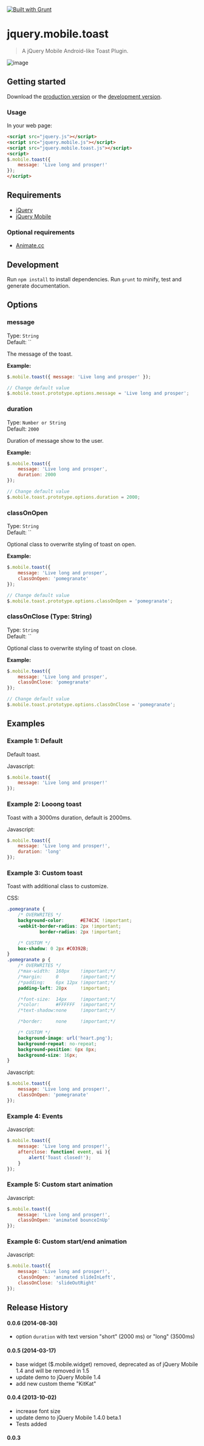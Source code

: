[![Built with Grunt](https://cdn.gruntjs.com/builtwith.png)](http://gruntjs.com/)

# jquery.mobile.toast

> A jQuery Mobile Android-like Toast Plugin.

![image](showroom.png)


## Getting started

Download the [production version][min] or the [development version][max].

[min]: https://raw.github.com/TobiasHennig/jquery-mobile-toast/master/dist/jquery.mobile.toast.min.js
[max]: https://raw.github.com/TobiasHennig/jquery-mobile-toast/master/dist/jquery.mobile.toast.js

### Usage

In your web page:

```html
<script src="jquery.js"></script>
<script src="jquery.mobile.js"></script>
<script src="jquery.mobile.toast.js"></script>
<script>
$.mobile.toast({
    message: 'Live long and prosper!'
});
</script>
```

## Requirements

* [jQuery](http://jquery.com/)
* [jQuery Mobile](http://jquerymobile.com/)

### Optional requirements

* [Animate.cc](http://daneden.me/animate/)

## Development

Run `npm install` to install dependencies. Run `grunt` to minify, test and generate documentation.

## Options

### message

Type: `String`  
Default: ``

The message of the toast.

**Example:**

```javascript
$.mobile.toast({ message: 'Live long and prosper' });

// Change default value
$.mobile.toast.prototype.options.message = 'Live long and prosper';
```

### duration

Type: `Number or String`  
Default: `2000`

Duration of message show to the user.

**Example:**

```javascript
$.mobile.toast({
    message: 'Live long and prosper',
    duration: 2000
});

// Change default value
$.mobile.toast.prototype.options.duration = 2000;
```

### classOnOpen

Type: `String`  
Default: ``

Optional class to overwrite styling of toast on open.

**Example:**

```javascript
$.mobile.toast({
    message: 'Live long and prosper',
    classOnOpen: 'pomegranate'
});

// Change default value
$.mobile.toast.prototype.options.classOnOpen = 'pomegranate';
```

### classOnClose (Type: String)

Type: `String`  
Default: ``

Optional class to overwrite styling of toast on close.

**Example:**

```javascript
$.mobile.toast({
    message: 'Live long and prosper',
    classOnClose: 'pomegranate'
});

// Change default value
$.mobile.toast.prototype.options.classOnClose = 'pomegranate';
```

## Examples

### Example 1: Default
Default toast.

Javascript:
```javascript
$.mobile.toast({
    message: 'Live long and prosper!'
});
```

### Example 2: Looong toast
Toast with a 3000ms duration, default is 2000ms.

Javascript:
```javascript
$.mobile.toast({
    message: 'Live long and prosper!',
    duration: 'long'
});
```

### Example 3: Custom toast
Toast with additional class to customize.

CSS:
```css
.pomegranate {
    /* OVERWRITES */
    background-color:      #E74C3C !important;
    -webkit-border-radius: 2px !important;
            border-radius: 2px !important;

    /* CUSTOM */
    box-shadow: 0 2px #C0392B;
}
.pomegranate p {
    /* OVERWRITES */
    /*max-width:  160px    !important;*/
    /*margin:     0        !important;*/
    /*padding:    6px 12px !important;*/
    padding-left: 28px     !important;

    /*font-size:  14px     !important;*/
    /*color:      #FFFFFF  !important;*/
    /*text-shadow:none     !important;*/

    /*border:     none     !important;*/

    /* CUSTOM */
    background-image: url('heart.png');
    background-repeat: no-repeat;
    background-position: 6px 8px;
    background-size: 16px;
}
```

Javascript:
```javascript
$.mobile.toast({
    message: 'Live long and prosper!',
    classOnOpen: 'pomegranate'
});
```

### Example 4: Events
Javascript:
```javascript
$.mobile.toast({
    message: 'Live long and prosper!',
    afterclose: function( event, ui ){
        alert('Toast closed!');
    }
});
```

### Example 5: Custom start animation
Javascript:
```javascript
$.mobile.toast({
    message: 'Live long and prosper!',
    classOnOpen: 'animated bounceInUp'
});
```

### Example 6: Custom start/end animation


Javascript:
```javascript
$.mobile.toast({
    message: 'Live long and prosper!',
    classOnOpen: 'animated slideInLeft',
    classOnClose: 'slideOutRight'
});
```

## Release History

#### 0.0.6 (2014-08-30)
* option `duration` with text version "short" (2000 ms) or "long" (3500ms)

#### 0.0.5 (2014-03-17)
* base widget ($.mobile.widget) removed, deprecated as of jQuery Mobile 1.4 and will be removed in 1.5
* update demo to jQuery Mobile 1.4
* add new custom theme "KitKat"

#### 0.0.4 (2013-10-02)
* increase font size
* update demo to jQuery Mobile 1.4.0 beta.1
* Tests added

#### 0.0.3